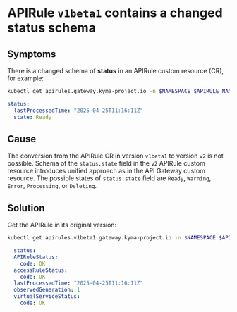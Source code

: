 # APIRule `v1beta1` contains a changed status schema

## Symptoms
There is a changed schema of **status** in an APIRule custom resource (CR), for example:


  ```bash
kubectl get apirules.gateway.kyma-project.io -n $NAMESPACE $APIRULE_NAME -oyaml
  ```
  ```yaml
  status:
    lastProcessedTime: "2025-04-25T11:16:11Z"
    state: Ready
  ```

## Cause
The conversion from the APIRule CR in version `v1beta1` to version `v2` is not possible. 
Schema of the `status.state` field in the `v2` APIRule custom resource introduces unified approach as in the API Gateway custom resource.
The possible states of `status.state` field are  `Ready`, `Warning`, `Error`, `Processing`, or `Deleting`.

## Solution

Get the APIRule in its original version:
  ```bash
  kubectl get apirules.v1beta1.gateway.kyma-project.io -n $NAMESPACE $APIRULE_NAME -oyaml
  ```
```yaml
  status:
  APIRuleStatus:
    code: OK
  accessRuleStatus:
    code: OK
  lastProcessedTime: "2025-04-25T11:16:11Z"
  observedGeneration: 1
  virtualServiceStatus:
    code: OK  
```
